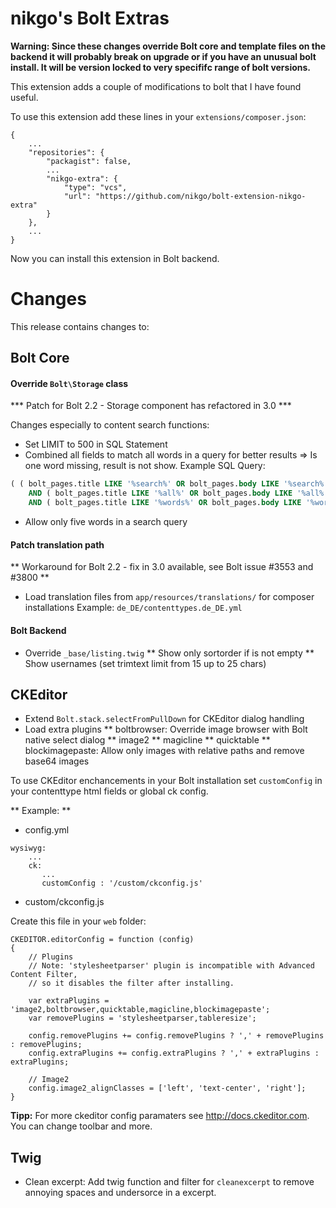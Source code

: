 nikgo's Bolt Extras
===================

**Warning: Since these changes override Bolt core and template files on the backend it will probably break on upgrade or if you have an unusual bolt install. 
It will be version locked to very specififc range of bolt versions.**

This extension adds a couple of modifications to bolt that I have found useful.

To use this extension add these lines in your `extensions/composer.json`:

````
{
    ...
    "repositories": {
        "packagist": false,
        ...
        "nikgo-extra": {
            "type": "vcs",
            "url": "https://github.com/nikgo/bolt-extension-nikgo-extra"
        }
    },
    ...
}
````
Now you can install this extension in Bolt backend.

# Changes

This release contains changes to:

## Bolt Core

#### Override `Bolt\Storage` class

*** Patch for Bolt 2.2 - Storage component has refactored in 3.0 ***

Changes especially to content search functions:

* Set LIMIT to 500 in SQL Statement
* Combined all fields to match all words in a query for better results
   => Is one word missing, result is not show.
  Example SQL Query:
````sql
( ( bolt_pages.title LIKE '%search%' OR bolt_pages.body LIKE '%search%' )
    AND ( bolt_pages.title LIKE '%all%' OR bolt_pages.body LIKE '%all%' )
    AND ( bolt_pages.title LIKE '%words%' OR bolt_pages.body LIKE '%words%' ) )
````
* Allow only five words in a search query

#### Patch translation path 

** Workaround for Bolt 2.2 - fix in 3.0 available, see Bolt issue #3553 and #3800 **

* Load translation files from `app/resources/translations/` for composer installations
  Example: `de_DE/contenttypes.de_DE.yml`

#### Bolt Backend

* Override `_base/listing.twig` 
** Show only sortorder if is not empty
** Show usernames (set trimtext limit from 15 up to 25 chars) 

## CKEditor 

* Extend `Bolt.stack.selectFromPullDown` for CKEditor dialog handling 
* Load extra plugins
** boltbrowser: Override image browser with Bolt native select dialog
** image2
** magicline
** quicktable
** blockimagepaste: Allow only images with relative paths and remove base64 images

To use CKEditor enchancements in your Bolt installation set `customConfig` in your contenttype html fields or global ck config.

** Example: **

* config.yml

````
wysiwyg:
    ...
    ck:
       ...
       customConfig : '/custom/ckconfig.js'
````

* custom/ckconfig.js

Create this file in your `web` folder:

````
CKEDITOR.editorConfig = function (config)
{
    // Plugins
    // Note: 'stylesheetparser' plugin is incompatible with Advanced Content Filter, 
    // so it disables the filter after installing.
    
    var extraPlugins = 'image2,boltbrowser,quicktable,magicline,blockimagepaste';
    var removePlugins = 'stylesheetparser,tableresize';
    
    config.removePlugins += config.removePlugins ? ',' + removePlugins : removePlugins;
    config.extraPlugins += config.extraPlugins ? ',' + extraPlugins : extraPlugins;

    // Image2
    config.image2_alignClasses = ['left', 'text-center', 'right'];
}

````

**Tipp:** For more ckeditor config paramaters see http://docs.ckeditor.com. You can change toolbar and more.  

## Twig

* Clean excerpt: Add twig function and filter for `cleanexcerpt` to remove annoying spaces and undersorce in a excerpt. 
